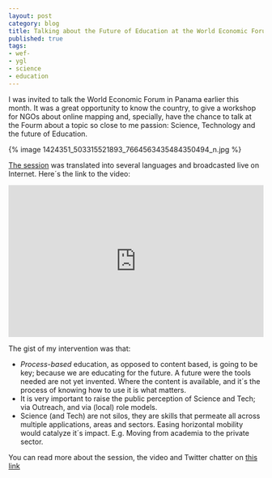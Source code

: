 ```yaml
---
layout: post
category: blog 
title: Talking about the Future of Education at the World Economic Forum
published: true 
tags:
- wef-
- ygl
- science
- education
---
```


I was invited to talk the World Economic Forum in Panama earlier this month. It was a great opportunity to know the country, to give a workshop for NGOs about online mapping and, specially, have the chance to talk at the Fourm about a topic so close to me passion: Science, Technology and the future of Education.

{% image 1424351_503315521893_7664563435484350494_n.jpg %}



[The session](http://www.weforum.org/sessions/summary/educating-tomorrow/) was translated into several languages and broadcasted live on Internet.<!--more--> Here´s the link to the video:

<iframe src="https://new.livestream.com/accounts/1909571/events/2867685/videos/46938547/player?autoPlay=false&amp;mute=false&amp;width=&amp;height=" width="100%" height="300px" frameborder="0" scrolling="no"></iframe>


The gist of my intervention was that:

* *Process-based* education, as opposed to content based, is going to be key; because we are educating for the future. A future were the tools needed are not yet invented. Where the content is available, and it´s the process of knowing how to use it is what matters.
* It is very important to raise the public perception of Science and Tech; via Outreach, and via (local) role models.
* Science (and Tech) are not silos, they are skills that permeate all across multiple applications, areas and sectors. Easing horizontal mobility would catalyze it´s impact. E.g. Moving from academia to the  private sector.

You can read more about the session, the video and Twitter chatter on [this link](http://www.weforum.org/sessions/summary/educating-tomorrow/)

